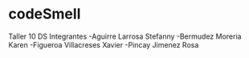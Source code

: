 # codeSmell
Taller 10 DS
Integrantes
-Aguirre Larrosa Stefanny
-Bermudez Moreria Karen
-Figueroa Villacreses Xavier
-Pincay Jimenez Rosa

